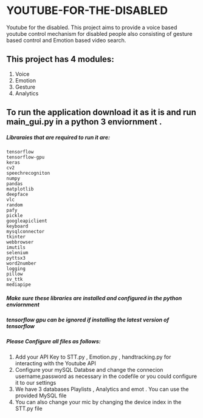 # YOUTUBE-FOR-THE-DISABLED
Youtube for the disabled. This project aims to provide a voice based youtube control mechanism for disabled people also consisting of gesture based control and Emotion based video search.

## This project has 4 modules: 
1. Voice 
2. Emotion 
3. Gesture 
4. Analytics

## To run the application download it as it is and run main_gui.py in a python 3 enviornment . 
##### Libraraies that are required to run it are:
```
tensorflow 
tensorflow-gpu
keras
cv2
speechrecogniton
numpy
pandas
matplotlib
deepface
vlc
random 
pafy
pickle
googleapiclient
keyboard
mysqlconnector
tkinter
webbrowser
imutils
selenium
pyttsx3
word2number
logging 
pillow
sv_ttk
mediapipe
```
##### **Make sure these libraries are installed and configured in the python enviornment**
##### **tensorflow gpu can be ignored if installing the latest version of tensorflow**
##### Please Configure all files as follows:
1. Add your API Key to STT.py , Emotion.py , handtracking.py for interacting with the Youtube API
2. Configure your mySQL Databse and change the connecion username,password as necessary in the codefile or you could configure it to our settings 
3. We have 3 databases Playlists , Analytics and emot . You can use the provided MySQL file
4. You can also change your mic by changing the device index in the STT.py file 
